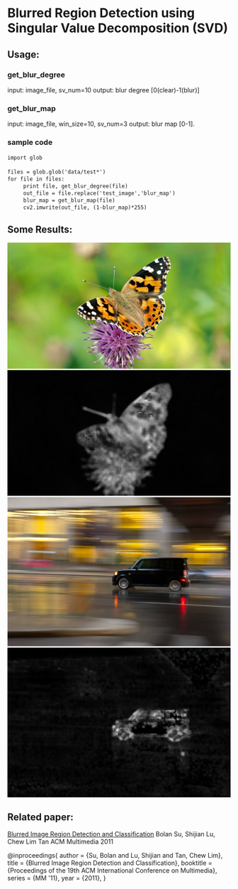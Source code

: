 # Blurred Region Detection using Singular Value Decomposition (SVD)

## Usage:

### get_blur_degree
input: image_file, sv_num=10
output: blur degree [0(clear)-1(blur)]

### get_blur_map
input: image_file, win_size=10, sv_num=3
output: blur map [0-1].

### sample code

````
import glob

files = glob.glob('data/test*')
for file in files:
     print file, get_blur_degree(file)
     out_file = file.replace('test_image','blur_map')
     blur_map = get_blur_map(file)
     cv2.imwrite(out_file, (1-blur_map)*255)
````

## Some Results:

![Test Image](data/test_image1.jpg "test_image")
![Blur Map](data/blur_map1.jpg "blur_map")
![Test Image](data/test_image4.jpg "test_image")
![Blur Map](data/blur_map4.jpg "blur_map")


## Related paper:
[Blurred Image Region Detection and Classification](http://fled.github.io/paper/blur.pdf)
Bolan Su, Shijian Lu, Chew Lim Tan
ACM Multimedia 2011

@inproceedings{
 author = {Su, Bolan and Lu, Shijian and Tan, Chew Lim},
 title = {Blurred Image Region Detection and Classification},
 booktitle = {Proceedings of the 19th ACM International Conference on Multimedia},
 series = {MM '11},
 year = {2011},
} 
